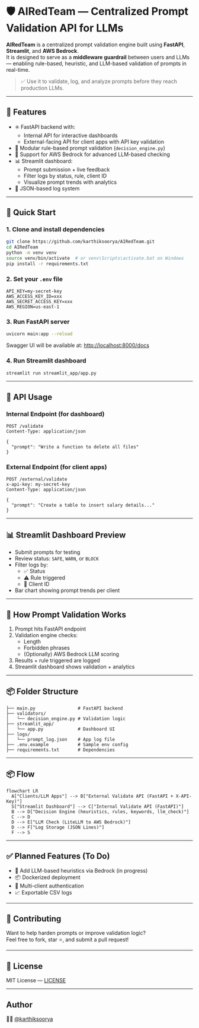 # 🛡️ AIRedTeam — Centralized Prompt Validation API for LLMs

**AIRedTeam** is a centralized prompt validation engine built using **FastAPI**, **Streamlit**, and **AWS Bedrock**.  
It is designed to serve as a **middleware guardrail** between users and LLMs — enabling rule-based, heuristic, and LLM-based validation of prompts in real-time.

> ✅ Use it to validate, log, and analyze prompts before they reach production LLMs.

---

## 📌 Features

- ✳️ FastAPI backend with:
  - Internal API for interactive dashboards
  - External-facing API for client apps with API key validation
- 🧠 Modular rule-based prompt validation (`decision_engine.py`)
- 🔐 Support for AWS Bedrock for advanced LLM-based checking
- 📊 Streamlit dashboard:
  - Prompt submission + live feedback
  - Filter logs by status, rule, client ID
  - Visualize prompt trends with analytics
- 📁 JSON-based log system

---

## 🚀 Quick Start

### 1. Clone and install dependencies

```bash
git clone https://github.com/karthiksoorya/AIRedTeam.git
cd AIRedTeam
python -m venv venv
source venv/bin/activate  # or venv\Scripts\activate.bat on Windows
pip install -r requirements.txt
```

### 2. Set your `.env` file

```env
API_KEY=my-secret-key
AWS_ACCESS_KEY_ID=xxx
AWS_SECRET_ACCESS_KEY=xxx
AWS_REGION=us-east-1
```

### 3. Run FastAPI server

```bash
uvicorn main:app --reload
```

Swagger UI will be available at: [http://localhost:8000/docs](http://localhost:8000/docs)

### 4. Run Streamlit dashboard

```bash
streamlit run streamlit_app/app.py
```

---

## 🧪 API Usage

### Internal Endpoint (for dashboard)

```http
POST /validate
Content-Type: application/json

{
  "prompt": "Write a function to delete all files"
}
```

### External Endpoint (for client apps)

```http
POST /external/validate
x-api-key: my-secret-key
Content-Type: application/json

{
  "prompt": "Create a table to insert salary details..."
}
```

---

## 📊 Streamlit Dashboard Preview

- Submit prompts for testing
- Review status: `SAFE`, `WARN`, or `BLOCK`
- Filter logs by:
  - ✅ Status
  - ⚠️ Rule triggered
  - 👥 Client ID
- Bar chart showing prompt trends per client

---

## 🧠 How Prompt Validation Works

1. Prompt hits FastAPI endpoint
2. Validation engine checks:
   - Length
   - Forbidden phrases
   - (Optionally) AWS Bedrock LLM scoring
3. Results + rule triggered are logged
4. Streamlit dashboard shows validation + analytics

---

## 📦 Folder Structure

```
├── main.py                # FastAPI backend
├── validators/
│   └── decision_engine.py # Validation logic
├── streamlit_app/
│   └── app.py             # Dashboard UI
├── logs/
│   └── prompt_log.json    # App log file
├── .env.example           # Sample env config
├── requirements.txt       # Dependencies
```

---

## 📦 Flow

```mermaid
flowchart LR
  A["Clients/LLM Apps"] --> B["External Validate API (FastAPI + X-API-Key)"]
  S["Streamlit Dashboard"] --> C["Internal Validate API (FastAPI)"]
  B --> D["Decision Engine (heuristics, rules, keywords, llm_check)"]
  C --> D
  D --> E["LLM Check (LiteLLM to AWS Bedrock)"]
  D --> F["Log Storage (JSON Lines)"]
  F --> S
```

---

## ✅ Planned Features (To Do)
- 🔁 Add LLM-based heuristics via Bedrock (in progress)
- 📦 Dockerized deployment
- 🔑 Multi-client authentication
- 📈 Exportable CSV logs

---

## 🙌 Contributing

Want to help harden prompts or improve validation logic?  
Feel free to fork, star ⭐, and submit a pull request!

---

## 📜 License

MIT License — [LICENSE](./LICENSE)

---

## Author

👨‍💻 [@karthiksoorya](https://github.com/karthiksoorya)

